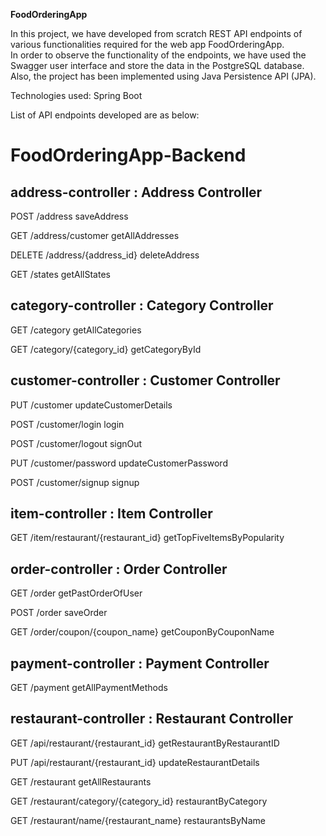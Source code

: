 **FoodOrderingApp**

In this project, we have developed from scratch REST API endpoints of various functionalities required for the web app FoodOrderingApp.  
In order to observe the functionality of the endpoints, we have used the Swagger user interface and store the data in the PostgreSQL database. Also, the project has been implemented using Java Persistence API (JPA).

Technologies used: Spring Boot

List of API endpoints developed are as below:

# FoodOrderingApp-Backend

## address-controller : Address Controller
POST /address saveAddress

GET /address/customer getAllAddresses

DELETE /address/{address_id} deleteAddress

GET /states getAllStates

## category-controller : Category Controller
GET /category getAllCategories

GET /category/{category_id} getCategoryById

## customer-controller : Customer Controller
PUT /customer updateCustomerDetails

POST /customer/login login

POST /customer/logout signOut

PUT /customer/password updateCustomerPassword

POST /customer/signup signup

## item-controller : Item Controller
GET /item/restaurant/{restaurant_id} getTopFiveItemsByPopularity

## order-controller : Order Controller
GET /order getPastOrderOfUser

POST /order saveOrder

GET /order/coupon/{coupon_name} getCouponByCouponName

## payment-controller : Payment Controller
GET /payment getAllPaymentMethods

## restaurant-controller : Restaurant Controller
GET /api/restaurant/{restaurant_id} getRestaurantByRestaurantID

PUT /api/restaurant/{restaurant_id} updateRestaurantDetails

GET /restaurant getAllRestaurants

GET /restaurant/category/{category_id} restaurantByCategory

GET /restaurant/name/{restaurant_name} restaurantsByName
